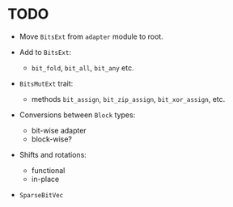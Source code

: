 # TODO

  - Move `BitsExt` from `adapter` module to root.
  
  - Add to `BitsExt`:
      - `bit_fold`, `bit_all`, `bit_any` etc.

  - `BitsMutExt` trait:
      - methods `bit_assign`, `bit_zip_assign`, `bit_xor_assign`, 
      etc.
    
  - Conversions between `Block` types:
      - bit-wise adapter
      - block-wise?
    
  - Shifts and rotations:
      - functional
      - in-place

  - `SparseBitVec`
